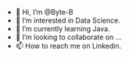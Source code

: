 - 👋 Hi, I’m @Byte-B
- 👀 I’m interested in Data Science.
- 🌱 I’m currently learning Java.
- 💞️ I’m looking to collaborate on ...
- 📫 How to reach me on Linkedin.

<!---
Byte-B/Byte-B is a ✨ special ✨ repository because its `README.md` (this file) appears on your GitHub profile.
You can click the Preview link to take a look at your changes.
--->
